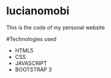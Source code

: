 # lucianomobi
This is the code of my personal website

#Technologies used
- HTML5
- CSS
- JAVASCRIPT
- BOOTSTRAP 3

